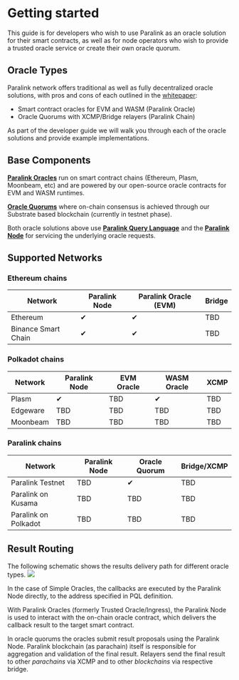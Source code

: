 <!--
order: 12
-->

# Getting started
This guide is for developers who wish to use Paralink as an oracle solution for their smart
contracts, as well as for node operators who wish to provide a trusted oracle service or create their own
oracle quorum.

## Oracle Types
Paralink network offers traditional as well as fully decentralized oracle solutions, with pros and cons of each outlined in the [whitepaper](/whitepaper/security):
 - Smart contract oracles for EVM and WASM (Paralink Oracle)
 - Oracle Quorums with XCMP/Bridge relayers (Paralink Chain)

As part of the developer guide we will walk you through each of the oracle solutions and provide
example implementations.

## Base Components
**[Paralink Oracles](/developer-guide/paralink-oracle)** run on smart contract chains (Ethereum, Plasm, Moonbeam, etc) and are powered by our
open-source oracle contracts for EVM and WASM runtimes.

**[Oracle Quorums](/developer-guide/oracle-quorums)** where on-chain consensus is achieved through our Substrate based blockchain
(currently in testnet phase).

Both oracle solutions above use **[Paralink Query Language](/developer-guide/paralink-query-language)** and the **[Paralink Node](/developer-guide/paralink-node)** for servicing the underlying oracle requests.

## Supported Networks

### Ethereum chains

| Network             | Paralink Node | Paralink Oracle (EVM) | Bridge |
| ------------------- | ------------- | --------------------- | ------ |
| Ethereum            | ✔             | ✔                     | TBD    |
| Binance Smart Chain | ✔             | ✔                     | TBD    |

### Polkadot chains

| Network  | Paralink Node | EVM Oracle | WASM Oracle | XCMP |
| -------- | ------------- | ---------- | ----------- | ---- |
| Plasm    | ✔             | TBD        | ✔           | TBD  |
| Edgeware | TBD           | TBD        | TBD         | TBD  |
| Moonbeam | TBD           | TBD        | TBD         | TBD  |

### Paralink chains

| Network              | Paralink Node | Oracle Quorum | Bridge/XCMP |
| -------------------- | ------------- | ------------- | ----------- |
| Paralink Testnet     | TBD           | ✔             | TBD         |
| Paralink on Kusama   | TBD           | TBD           | TBD         |
| Paralink on Polkadot | TBD           | TBD           | TBD         |


## Result Routing
The following schematic shows the results delivery path for different oracle types.
![](https://i.imgur.com/rLDzM9G.png)

In the case of Simple Oracles, the callbacks are executed by the Paralink Node directly, to the
address specified in PQL definition. 

With Paralink Oracles (formerly Trusted Oracle/Ingress), the Paralink Node is used to interact with the on-chain oracle contract, which delivers the callback result to the target smart contract.

In oracle quorums the oracles submit result proposals using the Paralink Node. Paralink blockchain (as parachain) itself is responsible for aggregation and validation of the final result. Relayers send the final result to other _parachains_ via XCMP and to other _blockchains_ via respective bridge.
